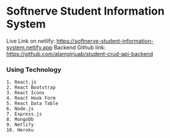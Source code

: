 # Softnerve Student Information System

Live Link on netlify: https://softnerve-student-information-system.netlify.app
Backend Github link: https://github.com/alamgirjuab/student-crud-api-backend

### Using Technology

    1. React.js
    2. React Bootstrap
    3. React Icons
    4. React Hook Form
    5. React Data Table
    6. Node.js
    7. Express.js
    8. MongoDb
    9. Netlify
    10. Heroku